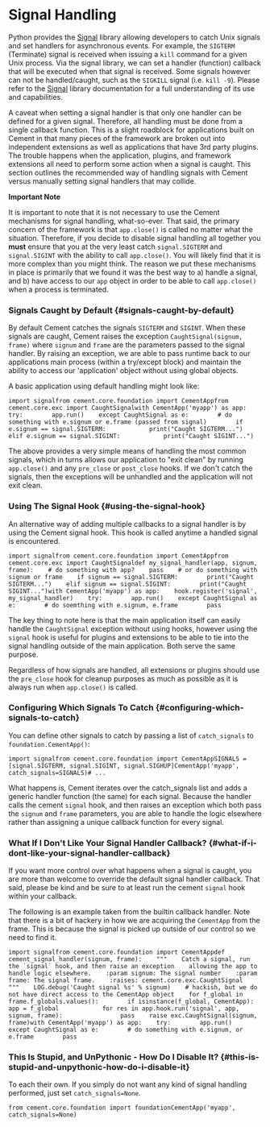 # Signal Handling



Python provides the [Signal](http://docs.python.org/library/signal.html) library allowing developers to catch Unix signals and set handlers for asynchronous events. For example, the `SIGTERM` \(Terminate\) signal is received when issuing a `kill` command for a given Unix process. Via the signal library, we can set a handler \(function\) callback that will be executed when that signal is received. Some signals however can not be handled/caught, such as the `SIGKILL` signal \(i.e. `kill -9`\). Please refer to the [Signal](http://docs.python.org/library/signal.html) library documentation for a full understanding of its use and capabilities.

A caveat when setting a signal handler is that only one handler can be defined for a given signal. Therefore, all handling must be done from a single callback function. This is a slight roadblock for applications built on Cement in that many pieces of the framework are broken out into independent extensions as well as applications that have 3rd party plugins. The trouble happens when the application, plugins, and framework extensions all need to perform some action when a signal is caught. This section outlines the recommended way of handling signals with Cement versus manually setting signal handlers that may collide.

**Important Note**

It is important to note that it is not necessary to use the Cement mechanisms for signal handling, what-so-ever. That said, the primary concern of the framework is that `app.close()` is called no matter what the situation. Therefore, if you decide to disable signal handling all together you **must** ensure that you at the very least catch `signal.SIGTERM` and `signal.SIGINT` with the ability to call `app.close()`. You will likely find that it is more complex than you might think. The reason we put these mechanisms in place is primarily that we found it was the best way to a\) handle a signal, and b\) have access to our `app` object in order to be able to call `app.close()` when a process is terminated.

### Signals Caught by Default {#signals-caught-by-default}

By default Cement catches the signals `SIGTERM` and `SIGINT`. When these signals are caught, Cement raises the exception `CaughtSignal(signum, frame)` where `signum` and `frame` are the parameters passed to the signal handler. By raising an exception, we are able to pass runtime back to our applications main process \(within a try/except block\) and maintain the ability to access our 'application' object without using global objects.

A basic application using default handling might look like:

```text
import signalfrom cement.core.foundation import CementAppfrom cement.core.exc import CaughtSignal​with CementApp('myapp') as app:    try:        app.run()    except CaughtSignal as e:        # do something with e.signum or e.frame (passed from signal)        if e.signum == signal.SIGTERM:            print("Caught SIGTERM...")        elif e.signum == signal.SIGINT:            print("Caught SIGINT...")
```

The above provides a very simple means of handling the most common signals, which in turns allows our application to "exit clean" by running `app.close()` and any `pre_close` or `post_close` hooks. If we don't catch the signals, then the exceptions will be unhandled and the application will not exit clean.

### Using The Signal Hook {#using-the-signal-hook}

An alternative way of adding multiple callbacks to a signal handler is by using the Cement signal hook. This hook is called anytime a handled signal is encountered.

```text
import signalfrom cement.core.foundation import CementAppfrom cement.core.exc import CaughtSignal​def my_signal_handler(app, signum, frame):    # do something with app?    pass​    # or do something with signum or frame    if signum == signal.SIGTERM:        print("Caught SIGTERM...")    elif signum == signal.SIGINT:        print("Caught SIGINT...")​with CementApp('myapp') as app:    hook.register('signal', my_signal_handler)​    try:        app.run()    except CaughtSignal as e:        # do soemthing with e.signum, e.frame        pass
```

The key thing to note here is that the main application itself can easily handle the `CaughtSignal` exception without using hooks, however using the `signal` hook is useful for plugins and extensions to be able to tie into the signal handling outside of the main application. Both serve the same purpose.

Regardless of how signals are handled, all extensions or plugins should use the `pre_close` hook for cleanup purposes as much as possible as it is always run when `app.close()` is called.

### Configuring Which Signals To Catch {#configuring-which-signals-to-catch}

You can define other signals to catch by passing a list of `catch_signals` to `foundation.CementApp()`:

```text
import signalfrom cement.core.foundation import CementApp​SIGNALS = [signal.SIGTERM, signal.SIGINT, signal.SIGHUP]​CementApp('myapp', catch_signals=SIGNALS)# ...
```

What happens is, Cement iterates over the catch\_signals list and adds a generic handler function \(the same\) for each signal. Because the handler calls the cement `signal` hook, and then raises an exception which both pass the `signum` and `frame` parameters, you are able to handle the logic elsewhere rather than assigning a unique callback function for every signal.

### What If I Don't Like Your Signal Handler Callback? {#what-if-i-dont-like-your-signal-handler-callback}

If you want more control over what happens when a signal is caught, you are more than welcome to override the default signal handler callback. That said, please be kind and be sure to at least run the cement `signal` hook within your callback.

The following is an example taken from the builtin callback handler. Note that there is a bit of hackery in how we are acquiring the `CementApp` from the frame. This is because the signal is picked up outside of our control so we need to find it.

```text
import signalfrom cement.core.foundation import CementApp​def cement_signal_handler(signum, frame):    """    Catch a signal, run the `signal` hook, and then raise an exception    allowing the app to handle logic elsewhere.​    :param signum: The signal number    :param frame: The signal frame.    :raises: cement.core.exc.CaughtSignal​    """    LOG.debug('Caught signal %s' % signum)​    # hackish, but we do not have direct access to the CementApp object    for f_global in frame.f_globals.values():        if isinstance(f_global, CementApp):            app = f_global            for res in app.hook.run('signal', app, signum, frame):                pass    raise exc.CaughtSignal(signum, frame)​​with CementApp('myapp') as app:    try:        app.run()    except CaughtSignal as e:        # do something with e.signum, or e.frame        pass
```

### This Is Stupid, and UnPythonic - How Do I Disable It? {#this-is-stupid-and-unpythonic-how-do-i-disable-it}

To each their own. If you simply do not want any kind of signal handling performed, just set `catch_signals=None`.

```text
from cement.core.foundation import foundation​CementApp('myapp', catch_signals=None)
```

